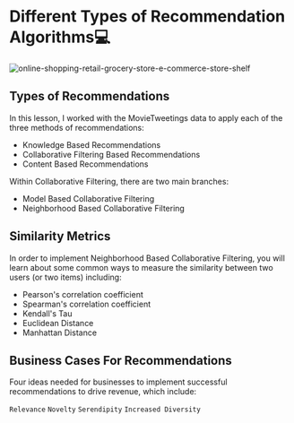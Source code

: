 # Different Types of Recommendation Algorithms💻

![online-shopping-retail-grocery-store-e-commerce-store-shelf](https://user-images.githubusercontent.com/39211262/81203812-00639e00-8fe6-11ea-8c52-cb315e9dab64.jpg)

## Types of Recommendations
In this lesson, I worked with the MovieTweetings data to apply each of the three methods of recommendations:

  - Knowledge Based Recommendations</br>
  - Collaborative Filtering Based Recommendations
  - Content Based Recommendations
  
Within Collaborative Filtering, there are two main branches:

 - Model Based Collaborative Filtering
 - Neighborhood Based Collaborative Filtering

## Similarity Metrics
In order to implement Neighborhood Based Collaborative Filtering, you will learn about some common ways to measure the similarity between two users (or two items) including:

 - Pearson's correlation coefficient
 - Spearman's correlation coefficient
 - Kendall's Tau
 - Euclidean Distance
 - Manhattan Distance

## Business Cases For Recommendations
Four ideas needed for businesses to implement successful recommendations to drive revenue, which include:

`Relevance`
`Novelty`
`Serendipity`
`Increased Diversity`
